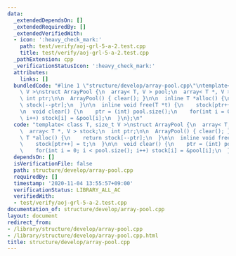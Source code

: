 ```yaml
---
data:
  _extendedDependsOn: []
  _extendedRequiredBy: []
  _extendedVerifiedWith:
  - icon: ':heavy_check_mark:'
    path: test/verify/aoj-grl-5-a-2.test.cpp
    title: test/verify/aoj-grl-5-a-2.test.cpp
  _pathExtension: cpp
  _verificationStatusIcon: ':heavy_check_mark:'
  attributes:
    links: []
  bundledCode: "#line 1 \"structure/develop/array-pool.cpp\"\ntemplate< class T, size_t\
    \ V >\nstruct ArrayPool {\n  array< T, V > pool;\n  array< T *, V > stock;\n \
    \ int ptr;\n\n  ArrayPool() { clear(); }\n\n  inline T *alloc() {\n    return\
    \ stock[--ptr];\n  }\n\n  inline void free(T *t) {\n    stock[ptr++] = t;\n  }\n\
    \n  void clear() {\n    ptr = (int) pool.size();\n    for(int i = 0; i < pool.size();\
    \ i++) stock[i] = &pool[i];\n  }\n};\n"
  code: "template< class T, size_t V >\nstruct ArrayPool {\n  array< T, V > pool;\n\
    \  array< T *, V > stock;\n  int ptr;\n\n  ArrayPool() { clear(); }\n\n  inline\
    \ T *alloc() {\n    return stock[--ptr];\n  }\n\n  inline void free(T *t) {\n\
    \    stock[ptr++] = t;\n  }\n\n  void clear() {\n    ptr = (int) pool.size();\n\
    \    for(int i = 0; i < pool.size(); i++) stock[i] = &pool[i];\n  }\n};\n"
  dependsOn: []
  isVerificationFile: false
  path: structure/develop/array-pool.cpp
  requiredBy: []
  timestamp: '2020-11-04 13:55:57+09:00'
  verificationStatus: LIBRARY_ALL_AC
  verifiedWith:
  - test/verify/aoj-grl-5-a-2.test.cpp
documentation_of: structure/develop/array-pool.cpp
layout: document
redirect_from:
- /library/structure/develop/array-pool.cpp
- /library/structure/develop/array-pool.cpp.html
title: structure/develop/array-pool.cpp
---
```

